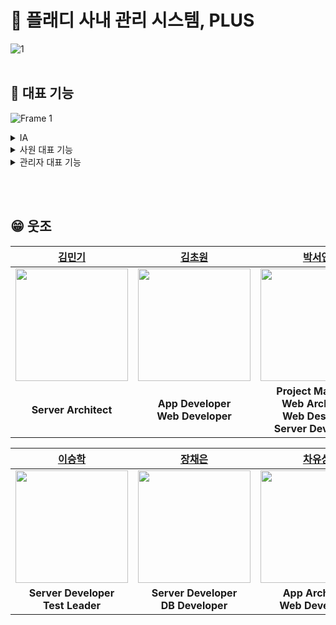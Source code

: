 # 👾 플래디 사내 관리 시스템, PLUS
![1](https://github.com/PLADI-ALM/.github/assets/90022940/0f0aa712-cdf2-4867-bdaf-ddfee3978941)
<br><br>

## 📍 대표 기능
![Frame 1](https://github.com/PLADI-ALM/.github/assets/90022940/b29e6e32-7734-4621-aa0f-5491381f2650)



<details>
<summary>IA</summary>
 <br>
  
![9](https://github.com/PLADI-ALM/.github/assets/90022940/47ceaeb5-debf-4746-a921-9e1182546f02)
![10 오후 2 43 33](https://github.com/PLADI-ALM/.github/assets/90022940/a5fc9894-e087-4058-bd3a-acc0b6634ace)


</details>

<details>
<summary>사원 대표 기능</summary>
 <br>
 
![12](https://github.com/PLADI-ALM/.github/assets/90022940/ed0088a3-2725-46a8-938a-a84a8f402ae2)
![13](https://github.com/PLADI-ALM/.github/assets/90022940/10d2d35b-6de8-4cca-87c5-c5ea8a924d2d)
![14](https://github.com/PLADI-ALM/.github/assets/90022940/6e04ac03-5cd0-4608-9804-c4e040eda214)
![15](https://github.com/PLADI-ALM/.github/assets/90022940/85ce58e3-94ed-4bd3-b14f-b5fb5f6bbf40)
![16](https://github.com/PLADI-ALM/.github/assets/90022940/507ff75a-972d-4ca1-9611-415fb4be95bd)
![17](https://github.com/PLADI-ALM/.github/assets/90022940/fac30004-5572-4d98-b4e6-66a2271ac5bd)
![18](https://github.com/PLADI-ALM/.github/assets/90022940/bdd05307-da61-4e3e-a891-bc8ab870a540)
![19](https://github.com/PLADI-ALM/.github/assets/90022940/fd7431f1-9cc3-4d1a-8569-dcda894155a1)
![20](https://github.com/PLADI-ALM/.github/assets/90022940/51a85371-d404-49dd-9330-e4e7886d959f)
![21](https://github.com/PLADI-ALM/.github/assets/90022940/f88a9ab9-4d05-4ede-90ff-517ec7c83b5b)
![22](https://github.com/PLADI-ALM/.github/assets/90022940/70df012e-f716-435e-9e30-2bd591c1c98a)
![23](https://github.com/PLADI-ALM/.github/assets/90022940/9ed1c68c-9bc0-4d41-8194-934eef4cdab3)


</details>

<details>
<summary>관리자 대표 기능</summary>
 <br>

![25](https://github.com/PLADI-ALM/.github/assets/90022940/b8b00ae3-cef8-4098-965e-30c74b0bba6c)
![26](https://github.com/PLADI-ALM/.github/assets/90022940/be97435b-6584-44c2-8b30-4dae26199795)
![27](https://github.com/PLADI-ALM/.github/assets/90022940/a16b91b1-7734-42d9-95be-9fd838566b74)

</details>


<br><br>
## 😁 웃조
|[김민기](https://github.com/dangnak2)|[김초원](https://github.com/ryr0121)|[박서연](https://github.com/psyeon1120)|[박소정](https://github.com/sojungpp)|
|:---:|:---:|:---:|:---:|
|<img src="https://github.com/dangnak2.png" width="180" height="180" >|<img src="https://github.com/ryr0121.png" width="180" height="180" >|<img src="https://github.com/psyeon1120.png" width="180" height="180">|<img src="https://github.com/sojungpp.png" width="180" height="180">|
| **Server Architect** | **App Developer <br> Web Developer**| **Project Manager <br> Web Architect <br> Web Designer <br> Server Developer** | **Project Manager <br> Server Developer <br> App Designer** |

|[이승학](https://github.com/leeseunghakhello)|[장채은](https://github.com/chaerlo127)|[차유상](https://github.com/chayoosang)|[PLUS](https://github.com/PLADI-ALM)|
|:---:|:---:|:---:|:---:|
|<img src="https://github.com/leeseunghakhello.png" width="180" height="180" >|<img src="https://github.com/chaerlo127.png" width="180" height="180" >|<img src="https://github.com/chayoosang.png" width="180" height="180" >|<img src="https://github.com/PLADI-ALM.png" width="180" height="180">|
| **Server Developer <br> Test Leader** | **Server Developer <br> DB Developer**| **App Architect <br> Web Developer** | **PLUS** |




